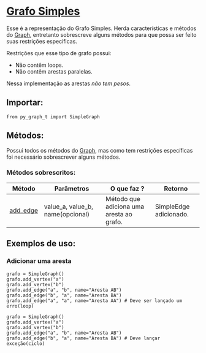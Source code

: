 # [Grafo Simples](https://github.com/Rickecr/PyGraph/blob/efc5d75006ac82773a4e7102c9d86d9e06ef31f2/py_graph_t/SimpleGraph.py#L11)
Esse é a representação do Grafo Simples. Herda características e métodos do [Graph](#graph.md), entretanto sobrescreve alguns métodos para que possa ser feito suas restrições específicas.

Restrições que esse tipo de grafo possui:

- Não contêm loops.
- Não contêm arestas paralelas.

Nessa implementação as arestas *não tem pesos*.

## Importar:

```python3
from py_graph_t import SimpleGraph
```

## Métodos:

Possui todos os métodos do [Graph](#graph.md), mas como tem restrições específicas foi necessário sobrescrever alguns métodos.

### Métodos sobrescritos:

| Método | Parâmetros | O que faz ? | Retorno |
----------------- | ---------- | --------- |--------- |
| [add_edge](#adicionar-uma-aresta)  | value_a, value_b, name(opcional) | Método que adiciona uma aresta ao grafo.  | SimpleEdge adicionado. |

## Exemplos de uso:

### Adicionar uma aresta

~~~python3
grafo = SimpleGraph()
grafo.add_vertex("a")
grafo.add_vertex("b")
grafo.add_edge("a", "b", name="Aresta AB")
grafo.add_edge("b", "a", name="Aresta BA")
grafo.add_edge("a", "a", name="Aresta AA") # Deve ser lançado um erro(loop)
~~~

~~~python3
grafo = SimpleGraph()
grafo.add_vertex("a")
grafo.add_vertex("b")
grafo.add_edge("a", "b", name="Aresta AB")
grafo.add_edge("b", "a", name="Aresta BA") # Deve lançar exceção(ciclo)
~~~